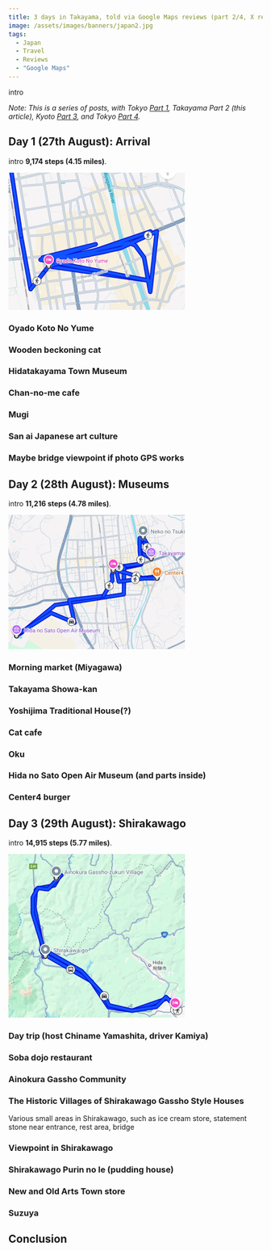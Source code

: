 ```yaml
---
title: 3 days in Takayama, told via Google Maps reviews (part 2/4, X reviews)
image: /assets/images/banners/japan2.jpg
tags:
  - Japan
  - Travel
  - Reviews
  - "Google Maps"
---
```


intro

_Note: This is a series of posts, with Tokyo [Part 1](/japan-part-1-tokyo/), Takayama Part 2 (this article), Kyoto [Part 3](/japan-part-3-kyoto/), and Tokyo [Part 4](/japan-part-4-tokyo/)._

## Day 1 (27th August): Arrival

intro **9,174 steps (4.15 miles)**.

[![Japan 2 day 1 map](/assets/images/2025/japan2-day1-thumbnail.png)](/assets/images/2025/japan2-day1.png)

### Oyado Koto No Yume

### Wooden beckoning cat

### Hidatakayama Town Museum

### Chan-no-me cafe

### Mugi

### San ai Japanese art culture

### Maybe bridge viewpoint if photo GPS works

## Day 2 (28th August): Museums

intro **11,216 steps (4.78 miles)**.

[![Japan 2 day 2 map](/assets/images/2025/japan2-day2-thumbnail.png)](/assets/images/2025/japan2-day2.png)

### Morning market (Miyagawa)

### Takayama Showa-kan

### Yoshijima Traditional House(?)

### Cat cafe

### Oku

### Hida no Sato Open Air Museum (and parts inside)

### Center4 burger

## Day 3 (29th August): Shirakawago

intro **14,915 steps (5.77 miles)**.

[![Japan 2 day 3 map](/assets/images/2025/japan2-day3-thumbnail.png)](/assets/images/2025/japan2-day3.png)

### Day trip (host Chiname Yamashita, driver Kamiya)

### Soba dojo restaurant

### Ainokura Gassho Community

### The Historic Villages of Shirakawago Gassho Style Houses

Various small areas in Shirakawago, such as ice cream store, statement stone near entrance, rest area, bridge

### Viewpoint in Shirakawago

### Shirakawago Purin no le (pudding house)

### New and Old Arts Town store

### Suzuya

## Conclusion

